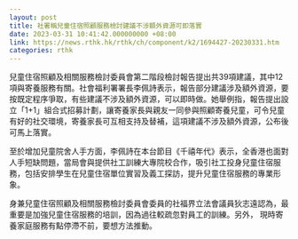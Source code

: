 ```yaml
---
layout: post
title: 社署稱兒童住宿照顧服務檢討建議不涉額外資源可即落實
date: 2023-03-31 10:41:42.000000000 +08:00
link: https://news.rthk.hk/rthk/ch/component/k2/1694427-20230331.htm
categories: rthk
---
```


兒童住宿照顧及相關服務檢討委員會第二階段檢討報告提出共39項建議，其中12項與寄養服務有關。社會福利署署長李佩詩表示，報告部分建議涉及額外資源，要按既定程序爭取，有些建議不涉及額外資源，可以即時做。她舉例指，報告提出設立「1+1」組合式招募計劃，讓寄養家長與親友一同參與照顧寄養兒童，可令兒童有好的社交環境，寄養家長可互相支持及替補，這項建議不涉及額外資源，公布後可馬上落實。

至於增加兒童院舍人手方面，李佩詩在本台節目《千禧年代》表示，全香港也面對人手短缺問題，當局會與提供社工訓練大專院校合作，吸引社工投身兒童住宿服務，包括安排學生在兒童住宿單位實習及義工探訪，提升兒童住宿服務的專業形象。

身兼兒童住宿照顧及相關服務檢討委員會委員的社福界立法會議員狄志遠認為，最重要是加強兒童住宿服務的培訓，因為過往較疏忽對員工的訓練。另外， 現時寄養家庭服務有點停滯不前，要想方法推動。
